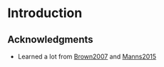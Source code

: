 # Introduction

<p id="terms"></p>

## Acknowledgments

-   Learned a lot from [Brown2007](b:Brown2007) and [Manns2015](b:Manns2015)
